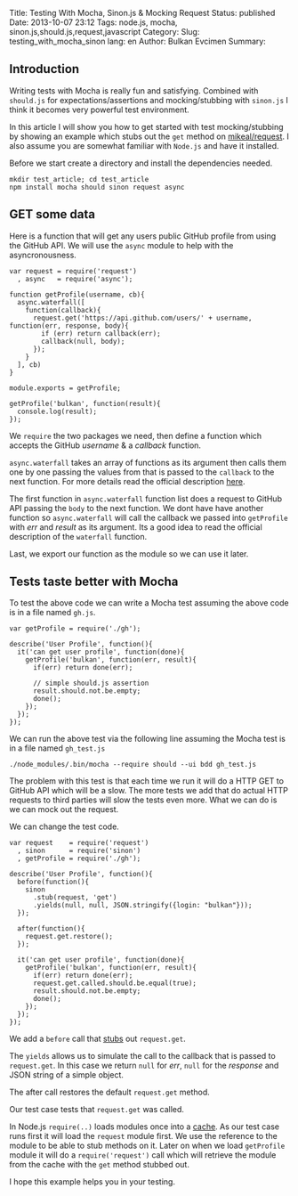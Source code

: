 Title: Testing With Mocha, Sinon.js & Mocking Request
Status: published
Date: 2013-10-07 23:12
Tags: node.js, mocha, sinon.js,should.js,request,javascript
Category:
Slug: testing_with_mocha_sinon
lang: en
Author: Bulkan Evcimen
Summary:


Introduction
------------

Writing tests with Mocha is really fun and satisfying. Combined with `should.js` for expectations/assertions and mocking/stubbing with `sinon.js` I think it becomes very powerful test environment.

In this article I will show you how to get started with test mocking/stubbing by showing an example which stubs out the `get` method on [mikeal/request](https://github.com/mikeal/request). I also
assume you are somewhat familiar with `Node.js` and have it installed.

Before we start create a directory and install the dependencies needed.

    mkdir test_article; cd test_article
    npm install mocha should sinon request async


GET some data
-------------


Here is a function that will get any users public GitHub profile from using the GitHub API. We will use the `async` module to help with the asyncronousness.


```
var request = require('request')
  , async   = require('async');

function getProfile(username, cb){
  async.waterfall([
    function(callback){
      request.get('https://api.github.com/users/' + username, function(err, response, body){
        if (err) return callback(err);
        callback(null, body);
      });
    }
  ], cb)
}

module.exports = getProfile;

getProfile('bulkan', function(result){
  console.log(result);
});
```

We `require` the two packages we need, then define a function which accepts the GitHub _username_ & a _callback_ function.

`async.waterfall` takes an array of functions as its argument then calls them one by one passing the values from that is passed to the `callback` to the next function. For more details read the official description [here](https://github.com/caolan/async#waterfall).

The first function in `async.waterfall` function list does a request to GitHub API passing the `body` to the next function. We dont have have another function so `async.waterfall` will call the callback we passed into
`getProfile` with _err_ and _result_ as its argument. Its a good idea to read the official description of the `waterfall` function.

Last, we export our function as the module so we can use it later.

Tests taste better with Mocha
-----------------------------

To test the above code we can write a Mocha test assuming the above code is in a file named `gh.js`.


```
var getProfile = require('./gh');

describe('User Profile', function(){
  it('can get user profile', function(done){
    getProfile('bulkan', function(err, result){
      if(err) return done(err);

      // simple should.js assertion
      result.should.not.be.empty;
      done();
    });
  });
});
```

We can run the above test via the following line assuming the Mocha test is in a file named `gh_test.js`

`./node_modules/.bin/mocha --require should --ui bdd gh_test.js`

The problem with this test is that each time we run it will do a HTTP GET to GitHub API which will be a slow. The more tests we add that do actual
HTTP requests to third parties will slow the tests even more.  What we can do is we can mock out the request.  


We can change the test code.


```
var request    = require('request')
  , sinon      = require('sinon')
  , getProfile = require('./gh');

describe('User Profile', function(){
  before(function(){
    sinon
      .stub(request, 'get')
      .yields(null, null, JSON.stringify({login: "bulkan"}));
  });

  after(function(){
    request.get.restore();
  });

  it('can get user profile', function(done){
    getProfile('bulkan', function(err, result){
      if(err) return done(err);
      request.get.called.should.be.equal(true);
      result.should.not.be.empty;
      done();
    });
  });
});
```

We add a `before` call that [stubs](http://sinonjs.org/docs/#stubs) out `request.get`.

The `yields` allows us to simulate the call to the callback that is passed to `request.get`. In this case
we return `null` for _err_, `null` for the _response_ and JSON string of a simple object.

The after call restores the default `request.get` method.

Our test case tests that `request.get` was called.

In Node.js `require(..)` loads modules once into a [cache](http://nodejs.org/api/modules.html#modules_caching). As our test case runs first it will load the `request` module first. We use the
reference to the module to be able to stub methods on it. Later on when we load `getProfile` module it will do a `require('request')` call which will retrieve the module from the cache with 
the `get` method stubbed out.

I hope this example helps you in your testing.
